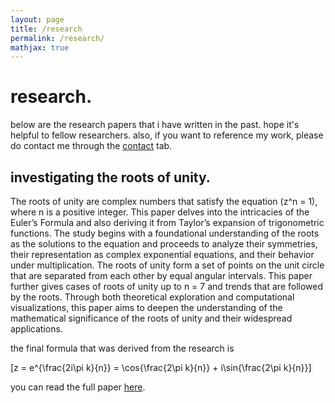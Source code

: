 ```yaml
---
layout: page
title: /research
permalink: /research/
mathjax: true
---
```


# research.

below are the research papers that i have written in the past. hope it's helpful to fellow researchers. also, if you want to reference my work, please do contact me through the <a href = "https://atharvakokane.github.io/contact" target = _blank>contact</a> tab.

## investigating the roots of unity.

The roots of unity are complex numbers that satisfy the equation \(z^n = 1\), where n is a positive integer. This paper delves into the intricacies of the Euler’s Formula and also deriving it from Taylor’s expansion of trigonometric functions. The study begins with a foundational understanding of the roots as the solutions to the equation and proceeds to analyze their symmetries, their representation as complex exponential equations, and their behavior under multiplication. The roots of unity form a set of points on the unit circle that are separated from each other by equal angular intervals. This paper further gives cases of roots of unity up to n = 7 and trends that are followed by the roots. Through both theoretical exploration and computational visualizations, this paper aims to deepen the understanding of the mathematical significance of the roots of unity and their widespread applications.

the final formula that was derived from the research is

\[z = e^{\frac{2i\pi k}{n}} = \cos{\frac{2\pi k}{n}} + i\sin{\frac{2\pi k}{n}}\]

you can read the full paper <a href = "https://drive.google.com/file/d/1DpOfWxWJ6XS_zeuEGgMEgfXgQ_1xZ61b/view" target = _blank>here</a>.
